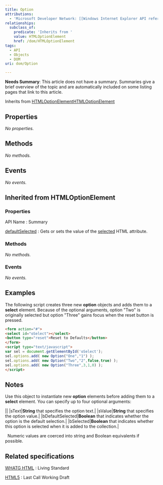 ```yaml
---
title: Option
attributions:
  - 'Microsoft Developer Network: [[Windows Internet Explorer API reference](http://msdn.microsoft.com/en-us/library/ie/hh828809%28v=vs.85%29.aspx) Article]'
relationships:
  subclass_of:
    predicate: 'Inherits from '
    value: HTMLOptionElement
    href: /dom/HTMLOptionElement
tags:
  - API
  - Objects
  - DOM
uri: dom/Option

---
```

**Needs Summary**: This article does not have a summary. Summaries give a brief overview of the topic and are automatically included on some listing pages that link to this article.

Inherits from [HTMLOptionElement](/dom/HTMLOptionElement)[HTMLOptionElement](/dom/HTMLOptionElement)

## <span>Properties</span>

*No properties.*

## <span>Methods</span>

*No methods.*

## <span>Events</span>

*No events.*

## <span>Inherited from HTMLOptionElement</span>

### <span>Properties</span>

API Name
:   Summary

[defaultSelected](/dom/HTMLOptionElement/defaultSelected)
:   Gets or sets the value of the [selected](/html/attributes/selected) HTML attribute.

### <span>Methods</span>

*No methods.*

### <span>Events</span>

*No events.*

## <span>Examples</span>

The following script creates three new **option** objects and adds them to a **select** element. Because of the optional arguments, option "Two" is originally selected but option "Three" gains focus when the reset button is pressed.

``` html
<form action="#">
<select id="oSelect"></select>
<button type="reset">Reset to Defaults</button>
</form>
<script type="text/javascript">
var sel = document.getElementById('oSelect');
sel.options.add( new Option("One","1") );
sel.options.add( new Option("Two","2",false,true) );
sel.options.add( new Option("Three",3,1,0) );
</script>
```

## <span>Notes</span>

Use this object to instantiate new **option** elements before adding them to a **select** element. You can specify up to four optional arguments:

||
|sText|**String** that specifies the option text.|
|sValue|**String** that specifies the option value.|
|bDefaultSelected|**Boolean** that indicates whether the option is the default selection.|
|bSelected|**Boolean** that indicates whether this option is selected when it is added to the collection.|

  Numeric values are coerced into string and Boolean equivalents if possible.

## <span>Related specifications</span>

[WHATG HTML](http://www.whatwg.org/specs/web-apps/current-work/multipage/forms.html#the-option-element)
:   Living Standard

[HTML5](http://www.w3.org/TR/html5/forms.html#the-option-element)
:   Last Call Working Draft

